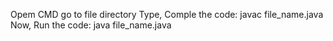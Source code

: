 Opem CMD go to file directory
Type, Comple the code: javac file_name.java
Now, Run the code: java file_name.java